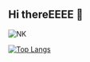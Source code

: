 ## Hi thereEEEE 👋

![NK](https://github-readme-stats.vercel.app/api?username=NerostavKuznetsov&show_icons=true&theme=merko&include_all_commits=true&width=400&count_private=true)
<!-- ![NK](https://github-readme-stats.vercel.app/api/top-langs/?username=NerostavKuznetsov&layout=compact&theme=merko&width=400&count_private=true) -->


[![Top Langs](https://github-readme-stats.vercel.app/api/top-langs/?username=NerostavKuznetsov&layout=pie)](https://github.com/NerostavKuznetsov/github-readme-stats)













